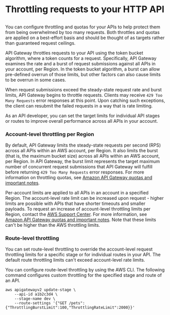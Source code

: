 # Throttling requests to your HTTP API<a name="http-api-throttling"></a>

## <a name="http-api-protect-throttling"></a>

You can configure throttling and quotas for your APIs to help protect them from being overwhelmed by too many requests\. Both throttles and quotas are applied on a best\-effort basis and should be thought of as targets rather than guaranteed request ceilings\.

API Gateway throttles requests to your API using the token bucket algorithm, where a token counts for a request\. Specifically, API Gateway examines the rate and a burst of request submissions against all APIs in your account, per Region\. In the token bucket algorithm, a burst can allow pre\-defined overrun of those limits, but other factors can also cause limits to be overrun in some cases\.

When request submissions exceed the steady\-state request rate and burst limits, API Gateway begins to throttle requests\. Clients may receive `429 Too Many Requests` error responses at this point\. Upon catching such exceptions, the client can resubmit the failed requests in a way that is rate limiting\.

As an API developer, you can set the target limits for individual API stages or routes to improve overall performance across all APIs in your account\.

### Account\-level throttling per Region<a name="http-api-protect-throttling-account"></a>

By default, API Gateway limits the steady\-state requests per second \(RPS\) across all APIs within an AWS account, per Region\. It also limits the burst \(that is, the maximum bucket size\) across all APIs within an AWS account, per Region\. In API Gateway, the burst limit represents the target maximum number of concurrent request submissions that API Gateway will fulfill before returning `429 Too Many Requests` error responses\. For more information on throttling quotas, see [Amazon API Gateway quotas and important notes](limits.md)\.

Per\-account limits are applied to all APIs in an account in a specified Region\. The account\-level rate limit can be increased upon request \- higher limits are possible with APIs that have shorter timeouts and smaller payloads\. To request an increase of account\-level throttling limits per Region, contact the [AWS Support Center](https://console.aws.amazon.com/support/home#/)\. For more information, see [Amazon API Gateway quotas and important notes](limits.md)\. Note that these limits can't be higher than the AWS throttling limits\.

### Route\-level throttling<a name="http-api-protect-throttling-route"></a>

You can set route\-level throttling to override the account\-level request throttling limits for a specific stage or for individual routes in your API\. The default route throttling limits can't exceed account\-level rate limits\.

You can configure route\-level throttling by using the AWS CLI\. The following command configures custom throttling for the specified stage and route of an API\.

```
aws apigatewayv2 update-stage \
    --api-id a1b2c3d4 \
    --stage-name dev \
    --route-settings '{"GET /pets":{"ThrottlingBurstLimit":100,"ThrottlingRateLimit":2000}}'
```